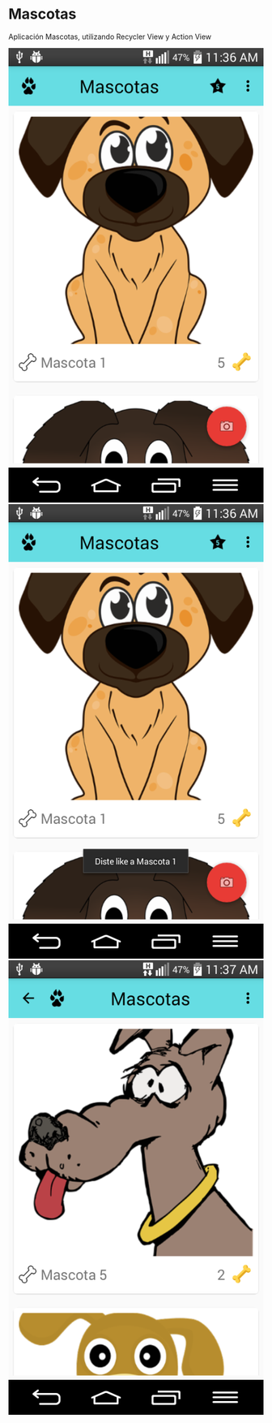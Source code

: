 # Mascotas

Aplicación Mascotas, utilizando Recycler View y Action View

![Capture1](https://github.com/echaizg/MascotasRVyAV/blob/master/PANTALLAZO1.png "Capture1")
![Capture2](https://github.com/echaizg/MascotasRVyAV/blob/master/PANTALLAZO2.png "Capture2")
![Capture3](https://github.com/echaizg/MascotasRVyAV/blob/master/PANTALLAZO3.png "Capture3")

